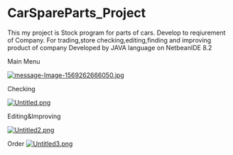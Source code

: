 # CarSpareParts_Project
This my project is Stock program for parts of cars. Develop to reqiurement of Company.
For trading,store checking,editing,finding and improving product of company
Developed by JAVA language on NetbeanIDE 8.2

Main Menu

[![message-Image-1569262666050.jpg](https://i.postimg.cc/NjRLy8gZ/message-Image-1569262666050.jpg)](https://postimg.cc/185y2qVK)

Checking

[![Untitled.png](https://i.postimg.cc/x13GJpSb/Untitled.png)](https://postimg.cc/5XjQD3yx)

Editing&Improving

[![Untitled2.png](https://i.postimg.cc/LXcg0jpp/Untitled2.png)](https://postimg.cc/5YmtXYy7)

Order
[![Untitled3.png](https://i.postimg.cc/W4tDN5pV/Untitled3.png)](https://postimg.cc/Mc2Ztbj3)
